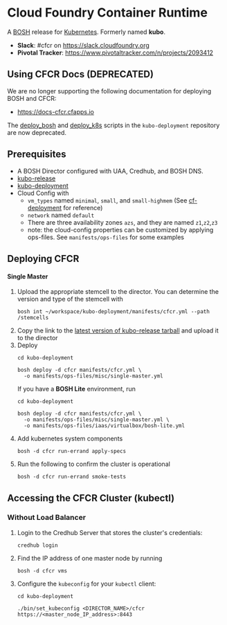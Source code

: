 # Cloud Foundry Container Runtime
A [BOSH](http://bosh.io/) release for [Kubernetes](http://kubernetes.io).  Formerly named **kubo**.

- **Slack**: #cfcr on https://slack.cloudfoundry.org
- **Pivotal Tracker**: https://www.pivotaltracker.com/n/projects/2093412

## Using CFCR Docs (DEPRECATED)

We are no longer supporting the following documentation for deploying BOSH and CFCR:
* https://docs-cfcr.cfapps.io

The [deploy_bosh](https://github.com/cloudfoundry-incubator/kubo-deployment/blob/master/bin/deploy_bosh)
and [deploy_k8s](https://github.com/cloudfoundry-incubator/kubo-deployment/blob/master/bin/deploy_k8s)
scripts in the `kubo-deployment` repository are now deprecated.

## Prerequisites
- A BOSH Director configured with UAA, Credhub, and BOSH DNS.
- [kubo-release](https://github.com/cloudfoundry-incubator/kubo-release)
- [kubo-deployment](https://github.com/cloudfoundry-incubator/kubo-deployment)
- Cloud Config with 
  - `vm_types` named `minimal`, `small`, and `small-highmem` (See [cf-deployment](https://github.com/cloudfoundry/cf-deployment) for reference)
  - `network` named `default`
  - There are three availability zones `azs`, and they are named `z1`,`z2`,`z3`
  - note: the cloud-config properties can be customized by applying ops-files. See `manifests/ops-files` for some examples

## Deploying CFCR

#### Single Master
1. Upload the appropriate stemcell to the director. You can determine the version and type of the stemcell with  
	```
	bosh int ~/workspace/kubo-deployment/manifests/cfcr.yml --path /stemcells
	```
1. Copy the link to the [latest version of kubo-release tarball](https://github.com/cloudfoundry-incubator/kubo-release/releases/latest) and upload it to the director  
1. Deploy
	```
	cd kubo-deployment

	bosh deploy -d cfcr manifests/cfcr.yml \
	  -o manifests/ops-files/misc/single-master.yml
	```
	If you have a **BOSH Lite** environment, run
	```
	cd kubo-deployment

	bosh deploy -d cfcr manifests/cfcr.yml \
	  -o manifests/ops-files/misc/single-master.yml \
	  -o manifests/ops-files/iaas/virtualbox/bosh-lite.yml
	```
1. Add kubernetes system components
	```
	bosh -d cfcr run-errand apply-specs
	```
1. Run the following to confirm the cluster is operational
	```
	bosh -d cfcr run-errand smoke-tests
	```
## Accessing the CFCR Cluster (kubectl)

### Without Load Balancer
1. Login to the Credhub Server that stores the cluster's credentials:
	```
	credhub login
	```
1. Find the IP address of one master node by running 
	```
	bosh -d cfcr vms
	```
1. Configure the `kubeconfig` for your `kubectl` client:
	```
	cd kubo-deployment

	./bin/set_kubeconfig <DIRECTOR_NAME>/cfcr https://<master_node_IP_address>:8443
	```
